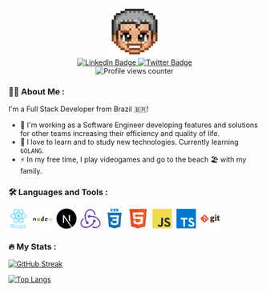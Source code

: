 <div id="header" align="center">
  <img src="https://github.com/Rodzman/Rodzman/blob/main/rodz-f.png" width="100" />
  <div id="badges">
    <a href="https://www.linkedin.com/in/rodzman">
      <img src="https://img.shields.io/badge/LinkedIn-blue?style=for-the-badge&logo=linkedin&logoColor=white" alt="LinkedIn Badge" />
    </a>
    <a href="https://twitter.com/rodz_code">
      <img src="https://img.shields.io/badge/Twitter-blue?style=for-the-badge&logo=twitter&logoColor=white" alt="Twitter Badge" />
    </a>
  </div>
  <img src="https://komarev.com/ghpvc/?username=rodzman&style=flat-square&color=blue" alt="Profile views counter" />
</div>

### 👨‍💻 About Me :
I'm a Full Stack Developer from Brazil 🇧🇷!
- 🔭 I'm working as a Software Engineer developing features and solutions for other teams increasing their efficiency and quality of life.
- 📖 I love to learn and to study new technologies. Currently learning `GOLANG`.
- ⚡ In my free time, I play videogames and go to the beach 🏖️ with my family.

### 🛠️ Languages and Tools :
<div>
  <img src="https://github.com/devicons/devicon/blob/master/icons/react/react-original-wordmark.svg" title="React" alt="React" width="40" height="40"/>&nbsp;
  <img src="https://github.com/devicons/devicon/blob/master/icons/nodejs/nodejs-original-wordmark.svg" title="NodeJS" alt="NodeJS" width="40" height="40"/>&nbsp;
  <img src="https://github.com/devicons/devicon/blob/master/icons/nextjs/nextjs-original.svg" title="Next.js" alt="Next.js" width="40" height="40"/>&nbsp;
  <img src="https://github.com/devicons/devicon/blob/master/icons/redux/redux-original.svg" title="Redux" alt="Redux " width="40" height="40"/>&nbsp;
  <img src="https://github.com/devicons/devicon/blob/master/icons/css3/css3-plain-wordmark.svg"  title="CSS3" alt="CSS" width="40" height="40"/>&nbsp;
  <img src="https://github.com/devicons/devicon/blob/master/icons/html5/html5-original.svg" title="HTML5" alt="HTML" width="40" height="40"/>&nbsp;
  <img src="https://github.com/devicons/devicon/blob/master/icons/javascript/javascript-original.svg" title="JavaScript" alt="JavaScript" width="40" height="40"/>&nbsp;
  <img src="https://github.com/devicons/devicon/blob/master/icons/typescript/typescript-original.svg" title="Typescript" alt="Typescript" width="40" height="40"/>&nbsp;
  <img src="https://github.com/devicons/devicon/blob/master/icons/git/git-original-wordmark.svg" title="Git" **alt="Git" width="40" height="40"/>
</div>

### 🔥 My Stats :
[![GitHub Streak](http://github-readme-streak-stats.herokuapp.com?user=Rodzman&theme=dark&background=000000)](https://git.io/streak-stats)

[![Top Langs](https://github-readme-stats.vercel.app/api/top-langs/?username=Rodzman&layout=compact&theme=vision-friendly-dark)](https://github.com/anuraghazra/github-readme-stats)
